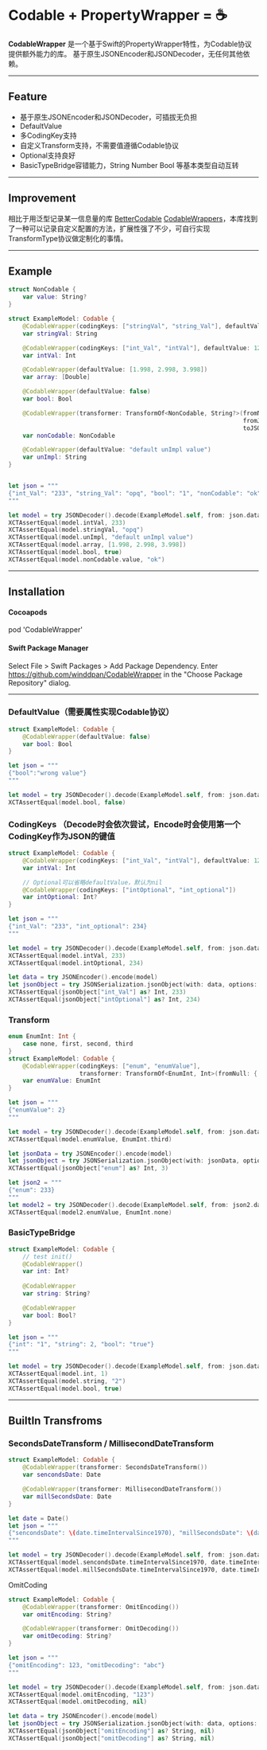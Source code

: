 # Codable + PropertyWrapper = ☕

**CodableWrapper** 是一个基于Swift的PropertyWrapper特性，为Codable协议提供额外能力的库。
基于原生JSONEncoder和JSONDecoder，无任何其他依赖。

---

## Feature
* 基于原生JSONEncoder和JSONDecoder，可插拔无负担
* DefaultValue
* 多CodingKey支持
* 自定义Transform支持，不需要值遵循Codable协议
* Optional支持良好
* BasicTypeBridge容错能力，String Number Bool 等基本类型自动互转

---
## Improvement

相比于用泛型记录某一信息量的库 [BetterCodable](https://github.com/marksands/BetterCodable)   [CodableWrappers](https://github.com/GottaGetSwifty/CodableWrappers)，本库找到了一种可以记录自定义配置的方法，扩展性强了不少，可自行实现TransformType协议做定制化的事情。

---

## Example

```Swift
struct NonCodable {
    var value: String?
}

struct ExampleModel: Codable {
    @CodableWrapper(codingKeys: ["stringVal", "string_Val"], defaultValue: "abc")
    var stringVal: String

    @CodableWrapper(codingKeys: ["int_Val", "intVal"], defaultValue: 123456)
    var intVal: Int

    @CodableWrapper(defaultValue: [1.998, 2.998, 3.998])
    var array: [Double]

    @CodableWrapper(defaultValue: false)
    var bool: Bool

    @CodableWrapper(transformer: TransformOf<NonCodable, String?>(fromNull: { NonCodable() }, 
                                                                  fromJSON: { NonCodable(value: $0) },
                                                                  toJSON: { $0.value }))
    var nonCodable: NonCodable

    @CodableWrapper(defaultValue: "default unImpl value")
    var unImpl: String
}


let json = """
{"int_Val": "233", "string_Val": "opq", "bool": "1", "nonCodable": "ok"}
"""

let model = try JSONDecoder().decode(ExampleModel.self, from: json.data(using: .utf8)!)
XCTAssertEqual(model.intVal, 233)
XCTAssertEqual(model.stringVal, "opq")
XCTAssertEqual(model.unImpl, "default unImpl value")
XCTAssertEqual(model.array, [1.998, 2.998, 3.998])
XCTAssertEqual(model.bool, true)
XCTAssertEqual(model.nonCodable.value, "ok")
```

---
## Installation

#### Cocoapods
pod 'CodableWrapper'

#### Swift Package Manager
Select File > Swift Packages > Add Package Dependency. Enter https://github.com/winddpan/CodableWrapper in the "Choose Package Repository" dialog.

---


### DefaultValue（需要属性实现Codable协议）
```swift
struct ExampleModel: Codable {
    @CodableWrapper(defaultValue: false)
    var bool: Bool
}

let json = """
{"bool":"wrong value"}
"""

let model = try JSONDecoder().decode(ExampleModel.self, from: json.data(using: .utf8)!)
XCTAssertEqual(model.bool, false)
```

### CodingKeys （Decode时会依次尝试，Encode时会使用第一个CodingKey作为JSON的键值
```swift
struct ExampleModel: Codable {
    @CodableWrapper(codingKeys: ["int_Val", "intVal"], defaultValue: 123456)
    var intVal: Int

    // Optional可以省略defaultValue，默认为nil
    @CodableWrapper(codingKeys: ["intOptional", "int_optional"])
    var intOptional: Int?
}

let json = """
{"int_Val": "233", "int_optional": 234}
"""

let model = try JSONDecoder().decode(ExampleModel.self, from: json.data(using: .utf8)!)
XCTAssertEqual(model.intVal, 233)
XCTAssertEqual(model.intOptional, 234)

let data = try JSONEncoder().encode(model)
let jsonObject = try JSONSerialization.jsonObject(with: data, options: []) as! [String: Any]
XCTAssertEqual(jsonObject["int_Val"] as? Int, 233)
XCTAssertEqual(jsonObject["intOptional"] as? Int, 234)

```

### Transform
```swift
enum EnumInt: Int {
    case none, first, second, third
}
struct ExampleModel: Codable {
    @CodableWrapper(codingKeys: ["enum", "enumValue"],
                    transformer: TransformOf<EnumInt, Int>(fromNull: { EnumInt.none }, fromJSON: { EnumInt(rawValue: $0 + 1) }, toJSON: { $0.rawValue }))
    var enumValue: EnumInt
}

let json = """
{"enumValue": 2}
"""

let model = try JSONDecoder().decode(ExampleModel.self, from: json.data(using: .utf8)!)
XCTAssertEqual(model.enumValue, EnumInt.third)

let jsonData = try JSONEncoder().encode(model)
let jsonObject = try JSONSerialization.jsonObject(with: jsonData, options: []) as! [String: Any]
XCTAssertEqual(jsonObject["enum"] as? Int, 3)

let json2 = """
{"enum": 233}
"""
let model2 = try JSONDecoder().decode(ExampleModel.self, from: json2.data(using: .utf8)!)
XCTAssertEqual(model2.enumValue, EnumInt.none)
```

### BasicTypeBridge

```swift
struct ExampleModel: Codable {
    // test init()
    @CodableWrapper()
    var int: Int?
    
    @CodableWrapper
    var string: String?

    @CodableWrapper
    var bool: Bool?
}

let json = """
{"int": "1", "string": 2, "bool": "true"}
"""

let model = try JSONDecoder().decode(ExampleModel.self, from: json.data(using: .utf8)!)
XCTAssertEqual(model.int, 1)
XCTAssertEqual(model.string, "2")
XCTAssertEqual(model.bool, true)
```

---

## BuiltIn Transfroms

### SecondsDateTransform / MillisecondDateTransform

```swift
struct ExampleModel: Codable {
    @CodableWrapper(transformer: SecondsDateTransform())
    var sencondsDate: Date

    @CodableWrapper(transformer: MillisecondDateTransform())
    var millSecondsDate: Date
}

let date = Date()
let json = """
{"sencondsDate": \(date.timeIntervalSince1970), "millSecondsDate": \(date.timeIntervalSince1970 * 1000)}
"""

let model = try JSONDecoder().decode(ExampleModel.self, from: json.data(using: .utf8)!)
XCTAssertEqual(model.sencondsDate.timeIntervalSince1970, date.timeIntervalSince1970)
XCTAssertEqual(model.millSecondsDate.timeIntervalSince1970, date.timeIntervalSince1970)
```

OmitCoding

```swift
struct ExampleModel: Codable {
    @CodableWrapper(transformer: OmitEncoding())
    var omitEncoding: String?

    @CodableWrapper(transformer: OmitDecoding())
    var omitDecoding: String?
}

let json = """
{"omitEncoding": 123, "omitDecoding": "abc"}
"""

let model = try JSONDecoder().decode(ExampleModel.self, from: json.data(using: .utf8)!)
XCTAssertEqual(model.omitEncoding, "123")
XCTAssertEqual(model.omitDecoding, nil)

let data = try JSONEncoder().encode(model)
let jsonObject = try JSONSerialization.jsonObject(with: data, options: []) as! [String: Any]
XCTAssertEqual(jsonObject["omitEncoding"] as? String, nil)
XCTAssertEqual(jsonObject["omitDecoding"] as? String, nil)
```

